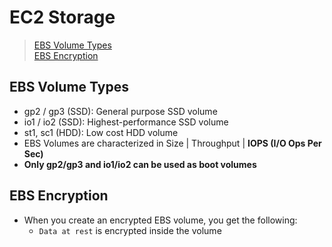 # EC2 Storage
> [EBS Volume Types](#EBS-Volume-Types)  
> [EBS Encryption](#EBS-Encryption)  


## EBS Volume Types
- gp2 / gp3 (SSD): General purpose SSD volume
- io1 / io2 (SSD): Highest-performance SSD volume
- st1, sc1 (HDD): Low cost HDD volume
- EBS Volumes are characterized in Size | Throughput | **IOPS (I/O Ops Per Sec)**
- **Only gp2/gp3 and io1/io2 can be used as boot volumes**

## EBS Encryption
- When you create an encrypted EBS volume, you get the following:
    - `Data at rest` is encrypted inside the volume